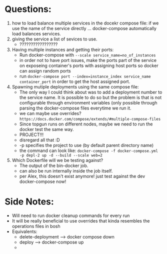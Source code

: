 # Questions:
 1. how to load balance multiple services in the docekr compose file: 
    if we use the name of the service directly ... docker-compose automatically load balances services.
 2. giving the service a list of sevices to use.
    - ?????????????????
 3. Having multiple instances and getting their ports:
    - Run docker-compose with `--scale service_name=no_of_instances`
    - in order not to have port issues, make the ports part of the service on exposeing container's ports with assigning host ports so docker can assign random ports
    - run `docker-compose port --index=instance_index service_name container_port` in order to get the host assigned port.
 4. Spawning mutiple deployments using the same compose file: 
    - The only way I could think about was to add a deployment number to the service name. It is possible to do so but the problem is that is not configurable through environment variables (only possible through parsing the docker-compose files everytime we run it.
    - we can maybe use overrides? `https://docs.docker.com/compose/extends/#multiple-compose-files`
    - Since topgun runs on different nodes, maybe we need to run the docker test the same way.
    - PROJECT!!!
    - disregard all that :D
    - -p specifies the project to use (by default parent directory name)
    - the command can look like: `docker-compose -f docker-compose.yml -p depl-2 up -d --build --scale web=2`
 5. Which Dockerfile will we be testing against?
    - The output of the bin-docker job.
    - can also be run internally inside the job itself.
    - per Alex, this doesn't exist anymore! just test against the dev docker-compose now!

# Side Notes: 
  * Will need to run docker cleanup commands for every run
  * It will be really beneficial to use overrides that kinda resembles the operations files in bosh
  * Equivalents:
    * delete-deployment --> docker compose down
    * deploy --> docker-compose up 
    * 
